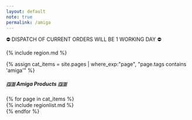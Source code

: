 ```yaml
---
layout: default
note: true
permalink: /amiga
---
```

&#9940; DISPATCH OF CURRENT ORDERS WILL BE 1 WORKING DAY &#9940;

{% include region.md %}

{% assign cat_items = site.pages |  where_exp:"page", "page.tags contains 'amiga'" %}
##### 🇬🇧 Amiga Products 🇬🇧

<div class="container">
<div class="row">
	{% for page in cat_items %}
<div class="col-md-6" markdown="1">
{% include regionlist.md %}
</div>
	  {% endfor %}
</div>
</div>